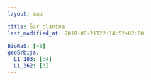 ```yaml
---
layout: map

title: Šar planina
last_modified_at: 2018-05-21T22:14:52+02:00

BioRaS: [48]
geoSrbija:
  L1_183: [84]
  L1_362: [3]
---
```

